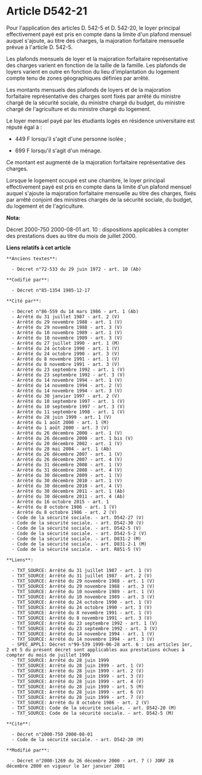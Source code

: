# Article D542-21

Pour l'application des articles D. 542-5 et D. 542-20, le loyer principal effectivement payé est pris en compte dans la
limite d'un plafond mensuel auquel s'ajoute, au titre des charges, la majoration forfaitaire mensuelle prévue à l'article D.
542-5. 

Les plafonds mensuels de loyer et la majoration forfaitaire représentative des charges varient en fonction de la taille de la
famille. Les plafonds de loyers varient en outre en fonction du lieu d'implantation du logement compte tenu de zones
géographiques définies par arrêté. 

Les montants mensuels des plafonds de loyers et de la majoration forfaitaire représentative des charges sont fixés par arrêté
du ministre chargé de la sécurité sociale, du ministre chargé du budget, du ministre chargé de l'agriculture et du ministre
chargé du logement. 

Le loyer mensuel payé par les étudiants logés en résidence universitaire est réputé égal à :

- 449 F lorsqu'il s'agit d'une personne isolée ;

- 699 F lorsqu'il s'agit d'un ménage.

Ce montant est augmenté de la majoration forfaitaire représentative des charges.

Lorsque le logement occupé est une chambre, le loyer principal effectivement payé est pris en compte dans la limite d'un
plafond mensuel auquel s'ajoute la majoration forfaitaire mensuelle au titre des charges, fixés par arrêté conjoint des
ministres chargés de la sécurité sociale, du budget, du logement et de l'agriculture.

**Nota:**

Décret 2000-750 2000-08-01 art. 10 : dispositions applicables à compter des prestations dues au titre du mois de juillet
2000.

**Liens relatifs à cet article**

	**Anciens textes**:

	  - Décret n°72-533 du 29 juin 1972 - art. 10 (Ab)

	**Codifié par**:

	  - Décret n°85-1354 1985-12-17

	**Cité par**:

	  - Décret n°86-559 du 14 mars 1986 - art. 1 (Ab)
	  - Arrêté du 31 juillet 1987 - art. 2 (V)
	  - Arrêté du 29 novembre 1988 - art. 1 (V)
	  - Arrêté du 29 novembre 1988 - art. 3 (V)
	  - Arrêté du 10 novembre 1989 - art. 1 (V)
	  - Arrêté du 10 novembre 1989 - art. 3 (V)
	  - Arrêté du 27 juillet 1990 - art. 1 (M)
	  - Arrêté du 24 octobre 1990 - art. 1 (V)
	  - Arrêté du 24 octobre 1990 - art. 3 (V)
	  - Arrêté du 8 novembre 1991 - art. 1 (V)
	  - Arrêté du 8 novembre 1991 - art. 3 (V)
	  - Arrêté du 23 septembre 1992 - art. 1 (V)
	  - Arrêté du 23 septembre 1992 - art. 3 (V)
	  - Arrêté du 14 novembre 1994 - art. 1 (V)
	  - Arrêté du 14 novembre 1994 - art. 2 (V)
	  - Arrêté du 14 novembre 1994 - art. 3 (V)
	  - Arrêté du 30 janvier 1997 - art. 2 (V)
	  - Arrêté du 10 septembre 1997 - art. 1 (V)
	  - Arrêté du 10 septembre 1997 - art. 3 (V)
	  - Arrêté du 11 septembre 1998 - art. 1 (V)
	  - Arrêté du 28 juin 1999 - art. 1 (V)
	  - Arrêté du 1 août 2000 - art. 1 (M)
	  - Arrêté du 1 août 2000 - art. 3 (V)
	  - Arrêté du 26 décembre 2000 - art. 1 (V)
	  - Arrêté du 26 décembre 2000 - art. 1 bis (V)
	  - Arrêté du 20 décembre 2002 - art. 1 (V)
	  - Arrêté du 28 mai 2004 - art. 1 (Ab)
	  - Arrêté du 26 décembre 2007 - art. 1 (V)
	  - Arrêté du 26 décembre 2007 - art. 4 (V)
	  - Arrêté du 31 décembre 2008 - art. 1 (V)
	  - Arrêté du 31 décembre 2008 - art. 4 (V)
	  - Arrêté du 30 décembre 2009 - art. 1 (V)
	  - Arrêté du 30 décembre 2010 - art. 1 (V)
	  - Arrêté du 30 décembre 2010 - art. 4 (V)
	  - Arrêté du 30 décembre 2011 - art. 1 (Ab)
	  - Arrêté du 30 décembre 2011 - art. 4 (Ab)
	  - Arrêté du 16 octobre 2015 - art. 1
	  - Arrêté du 8 octobre 1986 - art. 1 (V)
	  - Arrêté du 8 octobre 1986 - art. 2 (V)
	  - Code de la sécurité sociale. - art. D542-27 (V)
	  - Code de la sécurité sociale. - art. D542-30 (V)
	  - Code de la sécurité sociale. - art. D542-5 (V)
	  - Code de la sécurité sociale. - art. D542-5-2 (V)
	  - Code de la sécurité sociale. - art. D831-2 (M)
	  - Code de la sécurité sociale. - art. D831-2-1 (M)
	  - Code de la sécurité sociale. - art. R851-5 (V)

	**Liens**:

	  - TXT_SOURCE: Arrêté du 31 juillet 1987 - art. 1 (V)
	  - TXT_SOURCE: Arrêté du 31 juillet 1987 - art. 2 (V)
	  - TXT_SOURCE: Arrêté du 29 novembre 1988 - art. 1 (V)
	  - TXT_SOURCE: Arrêté du 29 novembre 1988 - art. 3 (V)
	  - TXT_SOURCE: Arrêté du 10 novembre 1989 - art. 1 (V)
	  - TXT_SOURCE: Arrêté du 10 novembre 1989 - art. 3 (V)
	  - TXT_SOURCE: Arrêté du 24 octobre 1990 - art. 1 (V)
	  - TXT_SOURCE: Arrêté du 24 octobre 1990 - art. 3 (V)
	  - TXT_SOURCE: Arrêté du 8 novembre 1991 - art. 1 (V)
	  - TXT_SOURCE: Arrêté du 8 novembre 1991 - art. 3 (V)
	  - TXT_SOURCE: Arrêté du 23 septembre 1992 - art. 1 (V)
	  - TXT_SOURCE: Arrêté du 23 septembre 1992 - art. 3 (V)
	  - TXT_SOURCE: Arrêté du 14 novembre 1994 - art. 1 (V)
	  - TXT_SOURCE: Arrêté du 14 novembre 1994 - art. 3 (V)
	  - SPEC_APPLI: Décret n°99-539 1999-06-28 art. 6 : Les articles 1er, 2 et 5 du présent décret sont applicables aux prestations échues à compter du mois de juillet 1999
	  - TXT_SOURCE: Arrêté du 28 juin 1999
	  - TXT_SOURCE: Arrêté du 28 juin 1999 - art. 1 (V)
	  - TXT_SOURCE: Arrêté du 28 juin 1999 - art. 2 (V)
	  - TXT_SOURCE: Arrêté du 28 juin 1999 - art. 3 (V)
	  - TXT_SOURCE: Arrêté du 28 juin 1999 - art. 4 (V)
	  - TXT_SOURCE: Arrêté du 28 juin 1999 - art. 5 (M)
	  - TXT_SOURCE: Arrêté du 28 juin 1999 - art. 6 (V)
	  - TXT_SOURCE: Arrêté du 28 juin 1999 - art. 7 (V)
	  - TXT_SOURCE: Arrêté du 8 octobre 1986 - art. 2 (V)
	  - TXT_SOURCE: Code de la sécurité sociale. - art. D542-20 (M)
	  - TXT_SOURCE: Code de la sécurité sociale. - art. D542-5 (M)

	**Cite**:

	  - Décret n°2000-750 2000-08-01
	  - Code de la sécurité sociale. - art. D542-20 (M)

	**Modifié par**:

	  - Décret n°2000-1269 du 26 décembre 2000 - art. 7 () JORF 28 décembre 2000 en vigueur le 1er janvier 2001
